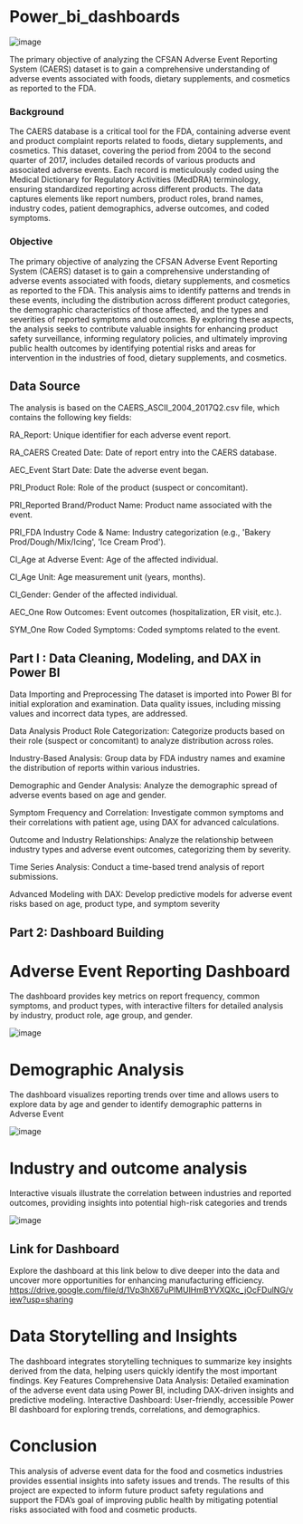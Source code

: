 # Power_bi_dashboards
![image](https://github.com/user-attachments/assets/9deb6b26-0c54-40cb-bf72-2b7bf4f48276)

The primary objective of analyzing the CFSAN Adverse Event Reporting System (CAERS) dataset is to gain a comprehensive understanding of adverse events associated with foods, dietary supplements, and cosmetics as reported to the FDA.
### **Background**

The CAERS database is a critical tool for the FDA, containing adverse event and product complaint reports related to foods, dietary supplements, and cosmetics. This dataset, covering the period from 2004 to the second quarter of 2017, includes detailed records of various products and associated adverse events. Each record is meticulously coded using the Medical Dictionary for Regulatory Activities (MedDRA) terminology, ensuring standardized reporting across different products. The data captures elements like report numbers, product roles, brand names, industry codes, patient demographics, adverse outcomes, and coded symptoms.
### **Objective**

The primary objective of analyzing the CFSAN Adverse Event Reporting System (CAERS) dataset is to gain a comprehensive understanding of adverse events associated with foods, dietary supplements, and cosmetics as reported to the FDA. This analysis aims to identify patterns and trends in these events, including the distribution across different product categories, the demographic characteristics of those affected, and the types and severities of reported symptoms and outcomes. By exploring these aspects, the analysis seeks to contribute valuable insights for enhancing product safety surveillance, informing regulatory policies, and ultimately improving public health outcomes by identifying potential risks and areas for intervention in the industries of food, dietary supplements, and cosmetics.

## Data Source

The analysis is based on the CAERS_ASCII_2004_2017Q2.csv file, which contains the following key fields:

RA_Report: Unique identifier for each adverse event report.

RA_CAERS Created Date: Date of report entry into the CAERS database.

AEC_Event Start Date: Date the adverse event began.

PRI_Product Role: Role of the product (suspect or concomitant).

PRI_Reported Brand/Product Name: Product name associated with the event.

PRI_FDA Industry Code & Name: Industry categorization (e.g., 'Bakery Prod/Dough/Mix/Icing', 'Ice Cream Prod').

CI_Age at Adverse Event: Age of the affected individual.

CI_Age Unit: Age measurement unit (years, months).

CI_Gender: Gender of the affected individual.

AEC_One Row Outcomes: Event outcomes (hospitalization, ER visit, etc.).

SYM_One Row Coded Symptoms: Coded symptoms related to the event.

## Part I : Data Cleaning, Modeling, and DAX in Power BI
Data Importing and Preprocessing
The dataset is imported into Power BI for initial exploration and examination. Data quality issues, including missing values and incorrect data types, are addressed.

Data Analysis
Product Role Categorization: Categorize products based on their role (suspect or concomitant) to analyze distribution across roles.

Industry-Based Analysis: Group data by FDA industry names and examine the distribution of reports within various industries.

Demographic and Gender Analysis: Analyze the demographic spread of adverse events based on age and gender.

Symptom Frequency and Correlation: Investigate common symptoms and their correlations with patient age, using DAX for advanced calculations.

Outcome and Industry Relationships: Analyze the relationship between industry types and adverse event outcomes, categorizing them by severity.

Time Series Analysis: Conduct a time-based trend analysis of report submissions.

Advanced Modeling with DAX: Develop predictive models for adverse event risks based on age, product type, and symptom severity

## Part 2: Dashboard Building
# Adverse Event Reporting Dashboard
The dashboard provides key metrics on report frequency, common symptoms, and product types, with interactive filters for detailed analysis by industry, product role, age group, and gender.

![image](https://github.com/user-attachments/assets/604880ad-17d1-44e1-8c7f-e347f7986c49)

# Demographic Analysis
The dashboard visualizes reporting trends over time and allows users to explore data by age and gender to identify demographic patterns in Adverse Event

![image](https://github.com/user-attachments/assets/fb2c15f4-a964-46d5-8939-dc5db8372fef)

#  Industry and outcome analysis
Interactive visuals illustrate the correlation between industries and reported outcomes, providing insights into potential high-risk categories and trends

![image](https://github.com/user-attachments/assets/db6df1f8-d460-449a-9ec3-f89103019671)



## Link for Dashboard
Explore the dashboard at this link below to dive deeper into the data and uncover more opportunities for enhancing manufacturing efficiency.
https://drive.google.com/file/d/1Vp3hX67uPlMUlHmBYVXQXc_jOcFDulNG/view?usp=sharing

# Data Storytelling and Insights
The dashboard integrates storytelling techniques to summarize key insights derived from the data, helping users quickly identify the most important findings. Key Features Comprehensive Data Analysis: Detailed examination of the adverse event data using Power BI, including DAX-driven insights and predictive modeling. Interactive Dashboard: User-friendly, accessible Power BI dashboard for exploring trends, correlations, and demographics.

# Conclusion
This analysis of adverse event data for the food and cosmetics industries provides essential insights into safety issues and trends. The results of this project are expected to inform future product safety regulations and support the FDA’s goal of improving public health by mitigating potential risks associated with food and cosmetic products.
